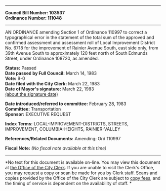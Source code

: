 * * * * *  
  
**Council Bill Number: [](#h0)[](#h2)103537**   
**Ordinance Number: 111048**  
  
* * * * *  
  
AN ORDINANCE amending Section 1 of Ordinance 110997 to correct a typographical error in the statement of the total sum of the approved and confirmed assessment and assessment roll of Local Improvement District No. 6718 for the improvement of Rainier Avenue South, east side only, from 39th Avenue South to approximately 120 feet north of South Edmunds Street, under Ordinance 108720, as amended.  
  
**Status:** Passed   
**Date passed by Full Council:** March 14, 1983   
**Vote:** 9-0   
**Date filed with the City Clerk:** March 22, 1983   
**Date of Mayor's signature:** March 22, 1983   
[(about the signature date)](/~public/approvaldate.htm)   
  
  
**Date introduced/referred to committee:** February 28, 1983   
**Committee:** Transportation   
**Sponsor:** EXECUTIVE REQUEST   
  
**Index Terms:** LOCAL-IMPROVEMENT-DISTRICTS, STREETS, IMPROVEMENT, COLUMBIA-HEIGHTS, RAINIER-VALLEY  
  
**References/Related Documents:** Amending: Ord 110997  
  
**Fiscal Note:** *(No fiscal note available at this time)*  
  
* * * * *  
  
*No text for this document is available on-line. You may view this document at [the Office of the City Clerk](http://www.seattle.gov/leg/clerk/contactUs.htm). If you are unable to visit the Clerk's Office, you may request a copy or scan be made for you by Clerk staff. Scans and copies provided by the Office of the City Clerk are subject to [copy fees](http://clerk.seattle.gov/~public/clerkfees.htm), and the timing of service is dependent on the availability of staff. *  
  
  
